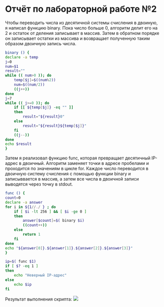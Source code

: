 # Отчёт по лабораторной работе №2

Чтобы переводить числа из десятичной системы счисления в двоиную, я написал функцию binary. Пока число больше 0, алгоритм делит его на 2 и остаток от деления записывает в массив. Затем в обратном порядке он записывает остатки из массива и возвращает полученную таким образом двоичную запись числа.

```bash
binary () {
declare -a temp
j=0
num=$1
result=""
while (( num>0 )); do
    temp[$j]=$((num%2))
    num=$((num/2))
    ((j++))
done
j=7
while (( j>=0 )); do
    if [[ ${temp[$j]} -eq "" ]]
    then
        result="${result}0"
    else
        result="${result}${temp[$j]}"
    fi
    ((j--))
done
echo $result
}
```

Затем я реализовал функцию func, которая превращает десятичный IP-адрес в двоичный. Алгоритм заменяет точки в адресе пробелами и проходится по значениям в цикле for. Каждое число переводится в двоичную систему счисления с помощью функции binary и записыввается в массив, а затем все числа в двоичной записи выводятся через точку в stdout.

```bash
func () {
count=0
declare -a answer
for i in ${1//./ } ; do
    if [ $i -lt 256 ] && [ $i -ge 0 ]
    then
        answer[$count]=$( binary $i)
        ((count++))
    else
        return 1
    fi
done
echo "${answer[0]}.${answer[1]}.${answer[2]}.${answer[3]}"
}

ip=$( func $1)
if [ $? -eq 1 ]
then
    echo "Неверный IP-адрес"
else
    echo $ip
fi
```

Результат выполнения скрипта:
![](https://i.ibb.co/NY7pcYZ/image.png)
